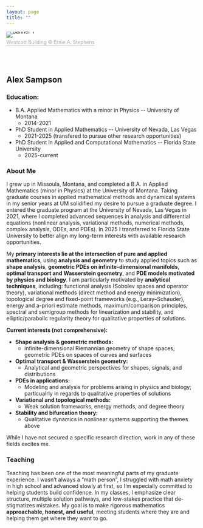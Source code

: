 ```yaml
---
layout: page
title: ""
---
```

<figure class="img-with-credit"
        style="position:static; float:left; margin:0 1rem 1rem 0;
               display:inline-block; width:auto; line-height:0;">
  <img src="assets/images/Banner1.png" alt="Banner 1"
       style="display:block; height:auto; max-width:100%;">
  <figcaption
       style="position:static; display:block; text-align:right; margin-top:0.25rem;
              font-size:0.8rem; color:#aaa; line-height:1.2;">
    <a href="https://unsplash.com/photos/brown-and-white-concrete-building-9VR1g6vU1R0"
       style="color:inherit; text-decoration:none; border-bottom:1px solid currentColor;">
       Westcott Building © 
Ernie A. Stephens
    </a>
  </figcaption>
</figure>

<br><br><br><br><br>




## Alex Sampson

### Education:
* B.A. Applied Mathematics with a minor in Physics -- University of Montana
  * 2014-2021
* PhD Student in Applied Mathematics -- University of Nevada, Las Vegas
  * 2021-2025 (transfered to pursue other research opportunities)
* PhD Student in Applied and Computational Mathematics -- Florida State University
  * 2025-current
 
### About Me
   I grew up in Missoula, Montana, and completed a B.A. in Applied Mathematics (minor in Physics) at the University of Montana. Taking graduate courses in applied mathematical methods and dynamical systems in my senior years at UM solidified my desire to pursue a graduate degree. I entered the graduate program at the University of Nevada, Las Vegas in 2021, where I completed advanced sequences in analysis and differential equations (nonlinear analysis, variational methods, numerical methods, complex analysis, ODEs, and PDEs). In 2025 I transferred to Florida State University to better align my long-term interests with available research opportunities.

   My **primary interests lie at the intersection of pure and applied mathematics**, using **analysis and geometry** to study applied topics such as **shape analysis**, **geometric PDEs on infinite-dimensional manifolds**, **optimal transport and Wasserstein geometry**, and **PDE models motivated by physics and biology**. I am particularly motivated by **analytical techniques**, including: functional analysis (Sobolev spaces and operator theory), variational methods (direct method and energy minimization), topological degree and fixed-point frameworks (e.g., Leray–Schauder), energy and a-priori estimate methods, maximum/comparison principles, spectral and semigroup methods for linearization and stability, and elliptic/parabolic regularity theory for qualitative properties of solutions.

**Current interests (not comprehensive):**
* **Shape analysis & geometric methods:**
  * infinite-dimensional Riemannian geometry of shape spaces; geometric PDEs on spaces of curves and surfaces  <br>
* **Optimal transport & Wasserstein geometry:**
   * Analytical and geometric perspectives for shapes, signals, and distributions  <br>
* **PDEs in applications:**
  * Modeling and analysis for problems arising in physics and biology; particualrly in regards to qualitative properties of solutions  <br>
* **Variational and topological methods:**
   * Weak solution frameworks, energy methods, and degree theory <br> 
* **Stability and bifurcation theory:** 
   * Qualitative dynamics in nonlinear systems supporting the themes above <br>

While I have not secured a specific research direction, work in any of these fields excites me.

### Teaching

Teaching has been one of the most meaningful parts of my graduate experience. I wasn’t always a “math person”, I struggled with math anxiety in high school and advanced slowly at first, so I’m especially committed to helping students build confidence. In my classes, I emphasize clear structure, multiple solution pathways, and low-stakes practice that de-stigmatizes mistakes. My goal is to make rigorous mathematics **approachable, honest, and useful**, meeting students where they are and helping them get where they want to go.

